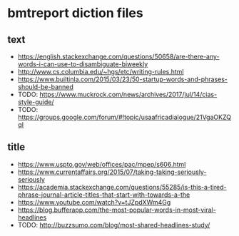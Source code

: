 # bmtreport diction files

## text

- <https://english.stackexchange.com/questions/50658/are-there-any-words-i-can-use-to-disambiguate-biweekly>
- <http://www.cs.columbia.edu/~hgs/etc/writing-rules.html>
- <https://www.builtinla.com/2015/03/23/50-startup-words-and-phrases-should-be-banned>
- TODO: <https://www.muckrock.com/news/archives/2017/jul/14/cias-style-guide/>
- TODO: <https://groups.google.com/forum/#!topic/usaafricadialogue/21VgaOKZQqI>

## title

- <https://www.uspto.gov/web/offices/pac/mpep/s606.html>
- <https://www.currentaffairs.org/2015/07/taking-taking-seriously-seriously>
- <https://academia.stackexchange.com/questions/55285/is-this-a-tired-phrase-journal-article-titles-that-start-with-towards-a-the>
- <https://www.youtube.com/watch?v=tJZpdXWm4Gg>
- <https://blog.bufferapp.com/the-most-popular-words-in-most-viral-headlines>
- TODO: <http://buzzsumo.com/blog/most-shared-headlines-study/>
